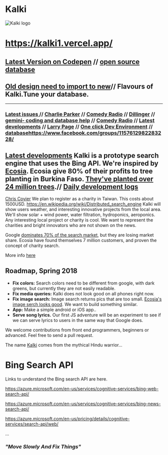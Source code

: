 # Kalki

![Kalki logo](https://cdn-images-1.medium.com/max/1600/1*m-MpgJyeVgkj1oscfJ5-rA.png)
# https://kalki1.vercel.app/
## [Latest Version on Codepen](https://codepen.io/Teeke/pen/eYXqJBX) // [open source database](https://github.com/Morningstar88/kalki-search/blob/master/myla.txt)
## [Old design need to import to new](https://codepen.io/Teeke/pen/dmwROB)// Flavours of Kalki.Tune your database.
----
### [Latest issues ](https://github.com/Morningstar88/kalki-search/issues) // [Charlie Parker](https://www.youtube.com/watch?v=3fgxyyrqZ-I) // [Comedy Radio](https://www.youtube.com/watch?v=ODkk4kmlX2s) // [Dillinger](https://dillinger.io/) // [gemini- coding and database help](https://gemini.google.com/) // [Comedy Radio](https://www.youtube.com/watch?v=ODkk4kmlX2s) // [Latest developments](https://github.com/Morningstar88/kalki-search/issues) // [Larry Page](https://c.ai/c/tHryhECiCDG6wGEgodblPenS_8SwWvcNVoryWZJyO6I) // [One click Dev Environment](https://www.one-tab.com/page/h9OeWm1gQ4eFNlfoh_G-6Q) // [database](https://github.com/Morningstar88/kalki-search/blob/master/myla.txt)https://www.facebook.com/groups/1157612982283228/
## [Latest developments](https://github.com/Morningstar88/kalki-search/issues) Kalki is a prototype search engine that uses the Bing API. We're inspired by [Ecosia](www.ecosia.org). Ecosia give 80% of their profits to tree planting in Burkina Faso. [They've planted over 24 million trees](https://info.ecosia.org/).// [Daily development logs](https://github.com/Morningstar88/kalki-search/issues/70)
[Chris Coyier](https://beta.character.ai/character-profile?source=recent-chats&char=g3-CnnTXEGbsSWhuTxdIYAP__bUpo7x1yzyg7Nr0KMs)
We plan to register as a charity in Taiwan. This costs about 1500USD.
https://en.wikipedia.org/wiki/Distributed_search_engine
Kalki will show users weather, and interesting innovative projects from the local area. We'll show solar + wind power, water filtration, hydroponics, aeroponics. Any interesting local project or charity is cool. We want to represent the charities and bright innovators who are not shown on the news.

Google [dominates 70% of the search market](https://www.smartinsights.com/search-engine-marketing/search-engine-statistics/), but they are losing market share. Ecosia have found themselves 7 million customers, and proven the concept of charity search.

More info [here](https://medium.com/@frodonomics/kalki-charity-search-engine-c2437a3802f5)


## Roadmap, Spring 2018
- **Fix colors:** Search colors need to be different from google, with dark greens, but currently they are not easily readable. 
- **Fix media queries:** Kalki does not look good on all phones right now.
- **Fix image search:** Image search returns pics that are too small. [Ecosia's image serch looks good](https://www.ecosia.org/images?q=image+search). We want to build something similar. 
- **App:** Make a simple android or iOS app..
- **Serve song lyrics.** Our first JS adventure will be an experiment to see if we can serve lyrics to users in the same way that Google does. 

We welcome contributions from front end programmers, beginners or advanced. Feel free to send a pull request.

The name [Kalki](https://en.wikipedia.org/wiki/Kalki) comes from the mythical Hindu warrior...


# Bing Search API

Links to understand the Bing search API are here.

https://azure.microsoft.com/en-us/services/cognitive-services/bing-web-search-api/

https://azure.microsoft.com/en-us/services/cognitive-services/bing-news-search-api/

https://azure.microsoft.com/en-us/pricing/details/cognitive-services/search-api/web/

...

### *"Move Slowly And Fix Things"*
